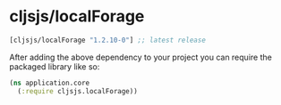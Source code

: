# cljsjs/localForage

[](dependency)
```clojure
[cljsjs/localForage "1.2.10-0"] ;; latest release
```
[](/dependency)

After adding the above dependency to your project you can require the packaged library like so:

```clojure
(ns application.core
  (:require cljsjs.localForage))
```
